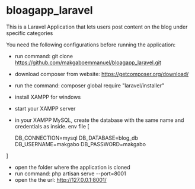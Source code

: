 # bloagapp_laravel
This is a Laravel Application that lets users post content on the blog under specific categories

You need the following configurations before running the application:

- run command: git clone https://github.com/makgaboemmanuel/bloagapp_laravel.git
- download composer from website: https://getcomposer.org/download/
- run the command: composer global require "laravel/installer"
- install XAMPP for windows
- start your XAMPP server
- in your XAMPP MySQL, create the database with the same name and credentials as inside. env file [ 

    DB_CONNECTION=mysql
    DB_DATABASE=blog_db
    DB_USERNAME=makgabo
    DB_PASSWORD=makgabo

]
- open the folder where the application is cloned
- run command: php artisan serve --port=8001
- open the the url: http://127.0.0.1:8001/  

